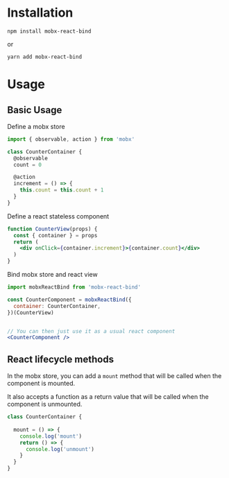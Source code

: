 
# Installation

`npm install mobx-react-bind`

or

`yarn add mobx-react-bind`

# Usage

## Basic Usage

Define a mobx store
```jsx
import { observable, action } from 'mobx'

class CounterContainer {
  @observable
  count = 0

  @action
  increment = () => {
    this.count = this.count + 1
  }
}
```

Define a react stateless component

```jsx
function CounterView(props) {
  const { container } = props
  return (
    <div onClick={container.increment}>{container.count}</div>
  )
}
```

Bind mobx store and react view

```jsx
import mobxReactBind from 'mobx-react-bind'

const CounterComponent = mobxReactBind({
  container: CounterContainer,
})(CounterView)


// You can then just use it as a usual react component
<CounterComponent />

```

## React lifecycle methods

In the mobx store, you can add a `mount` method that will be called when the component is mounted.

It also accepts a function as a return value that will be called when the component is unmounted.

```jsx
class CounterContainer {
  
  mount = () => {
    console.log('mount')
    return () => {
      console.log('unmount')
    }
  }
}
```
